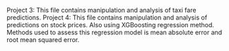 Project 3: This file contains manipulation and analysis of taxi fare predictions.
Project 4: This file contains manipulation and analysis of predictions on stock prices. Also using XGBoosting regression method. Methods used to assess this regression model is mean absolute error and root mean squared error.

